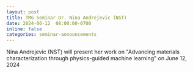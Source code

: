 ```yaml
---
layout: post
title: TMG Seminar Dr. Nina Andrejevic (NST)
date: 2024-06-12  08:00:00-0700
inline: false
categories: seminar-announcements
---
```


Nina Andrejevic (NST)  will present her work on "Advancing materials characterization through physics-guided machine learning" on June 12, 2024 

